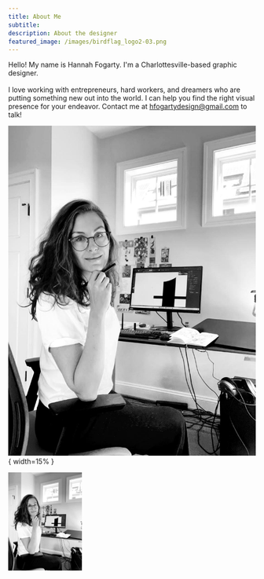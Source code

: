 ```yaml
---
title: About Me
subtitle:
description: About the designer
featured_image: /images/birdflag_logo2-03.png
---
```

Hello! My name is Hannah Fogarty. I'm a Charlottesville-based graphic designer. 
<br>
<br>
I love working with entrepreneurs, hard workers, and dreamers who are putting something new out into the world. I can help you find the right visual presence for your endeavor.
Contact me at hfogartydesign@gmail.com to talk!


![](/images/authorphoto.jpg){ width=15% }



<img src="/images/authorphoto.jpg" width="150">

